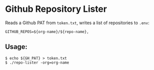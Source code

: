 # Github Repository Lister

Reads a Github PAT from `token.txt`, writes a list of repositories to `.env`:
```
GITHUB_REPOS=${org-name}/${repo-name},
```

## Usage:

```
$ echo ${GH_PAT} > token.txt
$ ./repo-lister -org=org-name
```